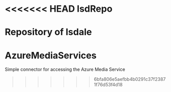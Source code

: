 <<<<<<< HEAD
lsdRepo
=======

Repository of lsdale
=======
AzureMediaServices
==================

Simple connector for accessing the Azure Media Service
>>>>>>> 6bfa806e5aefbb4b0291c37f23871f76d53f4d18
